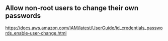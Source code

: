 ## Allow non-root users to change their own passwords

https://docs.aws.amazon.com/IAM/latest/UserGuide/id_credentials_passwords_enable-user-change.html
